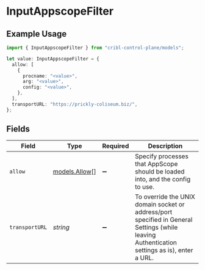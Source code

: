 # InputAppscopeFilter

## Example Usage

```typescript
import { InputAppscopeFilter } from "cribl-control-plane/models";

let value: InputAppscopeFilter = {
  allow: [
    {
      procname: "<value>",
      arg: "<value>",
      config: "<value>",
    },
  ],
  transportURL: "https://prickly-coliseum.biz/",
};
```

## Fields

| Field                                                                                                                                        | Type                                                                                                                                         | Required                                                                                                                                     | Description                                                                                                                                  |
| -------------------------------------------------------------------------------------------------------------------------------------------- | -------------------------------------------------------------------------------------------------------------------------------------------- | -------------------------------------------------------------------------------------------------------------------------------------------- | -------------------------------------------------------------------------------------------------------------------------------------------- |
| `allow`                                                                                                                                      | [models.Allow](../models/allow.md)[]                                                                                                         | :heavy_minus_sign:                                                                                                                           | Specify processes that AppScope should be loaded into, and the config to use.                                                                |
| `transportURL`                                                                                                                               | *string*                                                                                                                                     | :heavy_minus_sign:                                                                                                                           | To override the UNIX domain socket or address/port specified in General Settings (while leaving Authentication settings as is), enter a URL. |